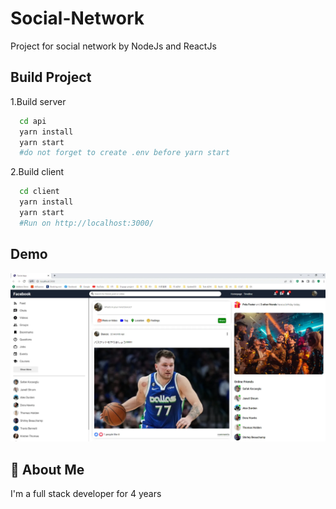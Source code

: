 
# Social-Network

Project for social network by NodeJs and ReactJs


## Build Project

1.Build server

```bash
  cd api
  yarn install
  yarn start
  #do not forget to create .env before yarn start
```
2.Build client

```bash
  cd client
  yarn install
  yarn start
  #Run on http://localhost:3000/
```





## Demo

![My Image](demo.png)


## 🚀 About Me
I'm a full stack developer for 4 years

